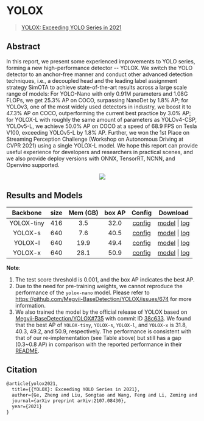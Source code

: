 # YOLOX

> [YOLOX: Exceeding YOLO Series in 2021](https://arxiv.org/abs/2107.08430)

<!-- [ALGORITHM] -->

## Abstract

In this report, we present some experienced improvements to YOLO series, forming a new high-performance detector -- YOLOX. We switch the YOLO detector to an anchor-free manner and conduct other advanced detection techniques, i.e., a decoupled head and the leading label assignment strategy SimOTA to achieve state-of-the-art results across a large scale range of models: For YOLO-Nano with only 0.91M parameters and 1.08G FLOPs, we get 25.3% AP on COCO, surpassing NanoDet by 1.8% AP; for YOLOv3, one of the most widely used detectors in industry, we boost it to 47.3% AP on COCO, outperforming the current best practice by 3.0% AP; for YOLOX-L with roughly the same amount of parameters as YOLOv4-CSP, YOLOv5-L, we achieve 50.0% AP on COCO at a speed of 68.9 FPS on Tesla V100, exceeding YOLOv5-L by 1.8% AP. Further, we won the 1st Place on Streaming Perception Challenge (Workshop on Autonomous Driving at CVPR 2021) using a single YOLOX-L model. We hope this report can provide useful experience for developers and researchers in practical scenes, and we also provide deploy versions with ONNX, TensorRT, NCNN, and Openvino supported.

<div align=center>
<img src="https://user-images.githubusercontent.com/40661020/144001736-9fb303dd-eac7-46b0-ad45-214cfa51e928.png"/>
</div>

## Results and Models

|  Backbone  | size | Mem (GB) | box AP |                                                   Config                                                    |                                                                                                                                         Download                                                                                                                                         |
| :--------: | :--: | :------: | :----: | :---------------------------------------------------------------------------------------------------------: | :--------------------------------------------------------------------------------------------------------------------------------------------------------------------------------------------------------------------------------------------------------------------------------------: |
| YOLOX-tiny | 416  |   3.5    |  32.0  | [config](https://github.com/open-mmlab/mmdetection/tree/dev-3.x/configs/yolox/yolox_tiny_8xb8-300e_coco.py) | [model](https://download.openmmlab.com/mmdetection/v2.0/yolox/yolox_tiny_8x8_300e_coco/yolox_tiny_8x8_300e_coco_20211124_171234-b4047906.pth) \| [log](https://download.openmmlab.com/mmdetection/v2.0/yolox/yolox_tiny_8x8_300e_coco/yolox_tiny_8x8_300e_coco_20211124_171234.log.json) |
|  YOLOX-s   | 640  |   7.6    |  40.5  |  [config](https://github.com/open-mmlab/mmdetection/tree/dev-3.x/configs/yolox/yolox_s_8xb8-300e_coco.py)   |       [model](https://download.openmmlab.com/mmdetection/v2.0/yolox/yolox_s_8x8_300e_coco/yolox_s_8x8_300e_coco_20211121_095711-4592a793.pth) \| [log](https://download.openmmlab.com/mmdetection/v2.0/yolox/yolox_s_8x8_300e_coco/yolox_s_8x8_300e_coco_20211121_095711.log.json)       |
|  YOLOX-l   | 640  |   19.9   |  49.4  |  [config](https://github.com/open-mmlab/mmdetection/tree/dev-3.x/configs/yolox/yolox_l_8xb8-300e_coco.py)   |       [model](https://download.openmmlab.com/mmdetection/v2.0/yolox/yolox_l_8x8_300e_coco/yolox_l_8x8_300e_coco_20211126_140236-d3bd2b23.pth) \| [log](https://download.openmmlab.com/mmdetection/v2.0/yolox/yolox_l_8x8_300e_coco/yolox_l_8x8_300e_coco_20211126_140236.log.json)       |
|  YOLOX-x   | 640  |   28.1   |  50.9  |  [config](https://github.com/open-mmlab/mmdetection/tree/dev-3.x/configs/yolox/yolox_x_8xb8-300e_coco.py)   |       [model](https://download.openmmlab.com/mmdetection/v2.0/yolox/yolox_x_8x8_300e_coco/yolox_x_8x8_300e_coco_20211126_140254-1ef88d67.pth) \| [log](https://download.openmmlab.com/mmdetection/v2.0/yolox/yolox_x_8x8_300e_coco/yolox_x_8x8_300e_coco_20211126_140254.log.json)       |

**Note**:

1. The test score threshold is 0.001, and the box AP indicates the best AP.
2. Due to the need for pre-training weights, we cannot reproduce the performance of the `yolox-nano` model. Please refer to https://github.com/Megvii-BaseDetection/YOLOX/issues/674 for more information.
3. We also trained the model by the official release of YOLOX based on [Megvii-BaseDetection/YOLOX#735](https://github.com/Megvii-BaseDetection/YOLOX/issues/735) with commit ID [38c633](https://github.com/Megvii-BaseDetection/YOLOX/tree/38c633bf176462ee42b110c70e4ffe17b5753208). We found that the best AP of `YOLOX-tiny`, `YOLOX-s`, `YOLOX-l`, and `YOLOX-x` is 31.8, 40.3, 49.2, and 50.9, respectively. The performance is consistent with that of our re-implementation (see Table above) but still has a gap (0.3~0.8 AP) in comparison with the reported performance in their [README](https://github.com/Megvii-BaseDetection/YOLOX/blob/38c633bf176462ee42b110c70e4ffe17b5753208/README.md#benchmark).

## Citation

```latex
@article{yolox2021,
  title={{YOLOX}: Exceeding YOLO Series in 2021},
  author={Ge, Zheng and Liu, Songtao and Wang, Feng and Li, Zeming and Sun, Jian},
  journal={arXiv preprint arXiv:2107.08430},
  year={2021}
}
```
